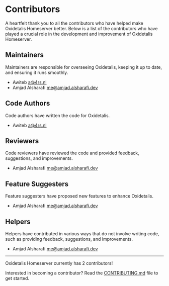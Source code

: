 # Contributors
A heartfelt thank you to all the contributors who have helped make Oxidetalis
Homeserver better. Below is a list of the contributors who have played a
crucial role in the development and improvement of Oxidetalis Homeserver.

## Maintainers
Maintainers are responsible for overseeing Oxidetalis, keeping it up to date,
and ensuring it runs smoothly.

- Awiteb <a@4rs.nl>
- Amjad Alsharafi <me@amjad.alsharafi.dev>

## Code Authors
Code authors have written the code for Oxidetalis.

- Awiteb <a@4rs.nl>

## Reviewers
Code reviewers have reviewed the code and provided feedback, suggestions,
and improvements.

- Amjad Alsharafi <me@amjad.alsharafi.dev>

## Feature Suggesters
Feature suggesters have proposed new features to enhance Oxidetalis.

- Amjad Alsharafi <me@amjad.alsharafi.dev>

## Helpers
Helpers have contributed in various ways that do not involve writing code,
such as providing feedback, suggestions, and improvements.

- Amjad Alsharafi <me@amjad.alsharafi.dev>

---
Oxidetalis Homeserver currently has 2 contributors!

Interested in becoming a contributor? Read the
[CONTRIBUTING.md](CONTRIBUTING.md) file to get started.

